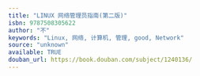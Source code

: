 ```yaml
---
title: "LINUX 网络管理员指南(第二版)"
isbn: 9787508305622
author: "不"
keywords: "Linux, 网络, 计算机, 管理, good, Network"
source: "unknown"
available: TRUE
douban_url: https://book.douban.com/subject/1240136/
---
```

